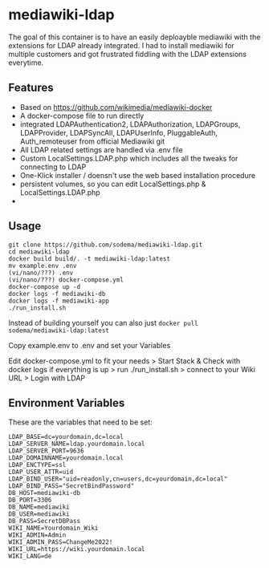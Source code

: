 # mediawiki-ldap

The goal of this container is to have an easily deploayble mediawiki with the extensions for LDAP already integrated.
I had to install mediawiki for multiple customers and got frustrated fiddling with the LDAP extensions everytime.

## Features

- Based on https://github.com/wikimedia/mediawiki-docker
- A docker-compose file to run directly
- integrated LDAPAuthentication2, LDAPAuthorization, LDAPGroups, LDAPProvider, LDAPSyncAll, LDAPUserInfo, PluggableAuth, Auth_remoteuser from official Mediawiki git
- All LDAP related settings are handled via .env file
- Custom LocalSettings.LDAP.php which includes all the tweaks for connecting to LDAP
- One-Klick installer / doensn't use the web based installation procedure
- persistent volumes, so you can edit LocalSettings.php & LocalSettings.LDAP.php
- 

## Usage

```
git clone https://github.com/sodema/mediawiki-ldap.git
cd mediawiki-ldap
docker build build/. -t mediawiki-ldap:latest
mv example.env .env
(vi/nano/???) .env
(vi/nano/???) docker-compose.yml
docker-compose up -d
docker logs -f mediawiki-db
docker logs -f mediawiki-app
./run_install.sh
```
Instead of building yourself you can also just `docker pull sodema/mediawiki-ldap:latest`

Copy example.env to .env and set your Variables  

Edit docker-compose.yml to fit your needs > Start Stack & Check with docker logs if everything is up > run ./run_install.sh > connect to your Wiki URL > Login with LDAP

## Environment Variables

These are the variables that need to be set:

```
LDAP_BASE=dc=yourdomain,dc=local
LDAP_SERVER_NAME=ldap.yourdomain.local
LDAP_SERVER_PORT=9636
LDAP_DOMAINNAME=yourdomain.local
LDAP_ENCTYPE=ssl
LDAP_USER_ATTR=uid
LDAP_BIND_USER="uid=readonly,cn=users,dc=yourdomain,dc=local"
LDAP_BIND_PASS="SecretBindPassword"
DB_HOST=mediawiki-db
DB_PORT=3306
DB_NAME=mediawiki
DB_USER=mediawiki
DB_PASS=SecretDBPass
WIKI_NAME=Yourdomain_Wiki
WIKI_ADMIN=Admin
WIKI_ADMIN_PASS=ChangeMe2022!
WIKI_URL=https://wiki.yourdomain.local
WIKI_LANG=de

```
